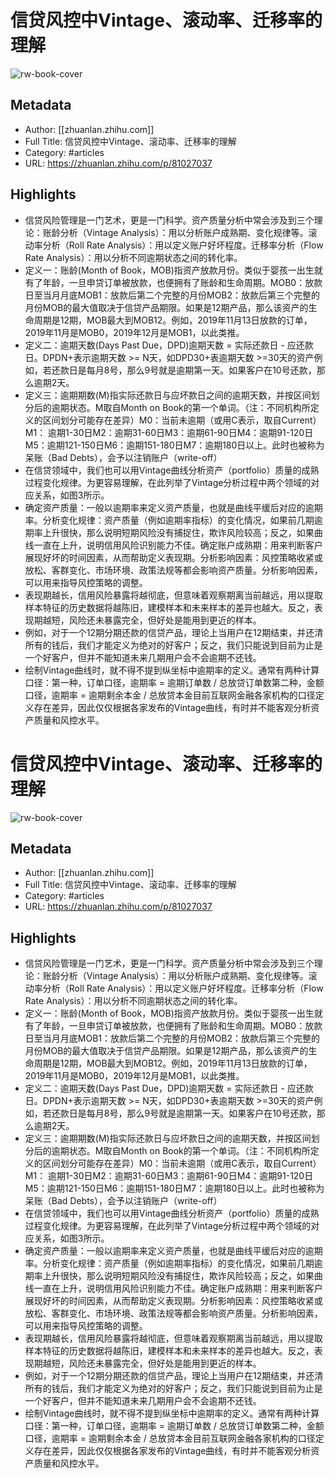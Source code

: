 # 信贷风控中Vintage、滚动率、迁移率的理解

![rw-book-cover](https://readwise-assets.s3.amazonaws.com/static/images/article2.74d541386bbf.png)

## Metadata
- Author: [[zhuanlan.zhihu.com]]
- Full Title: 信贷风控中Vintage、滚动率、迁移率的理解
- Category: #articles
- URL: https://zhuanlan.zhihu.com/p/81027037

## Highlights
- 信贷风险管理是一门艺术，更是一门科学。资产质量分析中常会涉及到三个理论：账龄分析（Vintage Analysis）：用以分析账户成熟期、变化规律等。滚动率分析（Roll Rate Analysis）：用以定义账户好坏程度。迁移率分析（Flow Rate Analysis）：用以分析不同逾期状态之间的转化率。
- 定义一：账龄(Month of Book，MOB)指资产放款月份。类似于婴孩一出生就有了年龄，一旦申贷订单被放款，也便拥有了账龄和生命周期。MOB0：放款日至当月月底MOB1：放款后第二个完整的月份MOB2：放款后第三个完整的月份MOB的最大值取决于信贷产品期限。如果是12期产品，那么该资产的生命周期是12期，MOB最大到MOB12。例如，2019年11月13日放款的订单，2019年11月是MOB0，2019年12月是MOB1，以此类推。
- 定义二：逾期天数(Days Past Due，DPD)逾期天数 = 实际还款日 - 应还款日。DPDN+表示逾期天数 >= N天，如DPD30+表逾期天数 >=30天的资产例如，若还款日是每月8号，那么9号就是逾期第一天。如果客户在10号还款，那么逾期2天。
- 定义三：逾期期数(M)指实际还款日与应坏款日之间的逾期天数，并按区间划分后的逾期状态。M取自Month on Book的第一个单词。（注：不同机构所定义的区间划分可能存在差异）M0：当前未逾期（或用C表示，取自Current）M1： 逾期1-30日M2：逾期31-60日M3：逾期61-90日M4：逾期91-120日M5：逾期121-150日M6：逾期151-180日M7：逾期180日以上。此时也被称为呆账（Bad Debts），会予以注销账户（write-off）
- 在信贷领域中，我们也可以用Vintage曲线分析资产（portfolio）质量的成熟过程变化规律。为更容易理解，在此列举了Vintage分析过程中两个领域的对应关系，如图3所示。
- 确定资产质量：一般以逾期率来定义资产质量，也就是曲线平缓后对应的逾期率。分析变化规律：资产质量（例如逾期率指标）的变化情况，如果前几期逾期率上升很快，那么说明短期风险没有捕捉住，欺诈风险较高；反之，如果曲线一直在上升，说明信用风险识别能力不佳。确定账户成熟期：用来判断客户展现好坏的时间因素，从而帮助定义表现期。分析影响因素：风控策略收紧或放松、客群变化、市场环境、政策法规等都会影响资产质量。分析影响因素，可以用来指导风控策略的调整。
- 表现期越长，信用风险暴露将越彻底，但意味着观察期离当前越远，用以提取样本特征的历史数据将越陈旧，建模样本和未来样本的差异也越大。反之，表现期越短，风险还未暴露完全，但好处是能用到更近的样本。
- 例如，对于一个12期分期还款的信贷产品，理论上当用户在12期结束，并还清所有的钱后，我们才能定义为绝对的好客户；反之，我们只能说到目前为止是一个好客户，但并不能知道未来几期用户会不会逾期不还钱。
- 绘制Vintage曲线时，就不得不提到纵坐标中逾期率的定义。通常有两种计算口径：第一种，订单口径，逾期率 = 逾期订单数 / 总放贷订单数第二种，金额口径，逾期率 = 逾期剩余本金 / 总放贷本金目前互联网金融各家机构的口径定义存在差异，因此仅仅根据各家发布的Vintage曲线，有时并不能客观分析资产质量和风控水平。
# 信贷风控中Vintage、滚动率、迁移率的理解

![rw-book-cover](https://readwise-assets.s3.amazonaws.com/static/images/article2.74d541386bbf.png)

## Metadata
- Author: [[zhuanlan.zhihu.com]]
- Full Title: 信贷风控中Vintage、滚动率、迁移率的理解
- Category: #articles
- URL: https://zhuanlan.zhihu.com/p/81027037

## Highlights
- 信贷风险管理是一门艺术，更是一门科学。资产质量分析中常会涉及到三个理论：账龄分析（Vintage Analysis）：用以分析账户成熟期、变化规律等。滚动率分析（Roll Rate Analysis）：用以定义账户好坏程度。迁移率分析（Flow Rate Analysis）：用以分析不同逾期状态之间的转化率。
- 定义一：账龄(Month of Book，MOB)指资产放款月份。类似于婴孩一出生就有了年龄，一旦申贷订单被放款，也便拥有了账龄和生命周期。MOB0：放款日至当月月底MOB1：放款后第二个完整的月份MOB2：放款后第三个完整的月份MOB的最大值取决于信贷产品期限。如果是12期产品，那么该资产的生命周期是12期，MOB最大到MOB12。例如，2019年11月13日放款的订单，2019年11月是MOB0，2019年12月是MOB1，以此类推。
- 定义二：逾期天数(Days Past Due，DPD)逾期天数 = 实际还款日 - 应还款日。DPDN+表示逾期天数 >= N天，如DPD30+表逾期天数 >=30天的资产例如，若还款日是每月8号，那么9号就是逾期第一天。如果客户在10号还款，那么逾期2天。
- 定义三：逾期期数(M)指实际还款日与应坏款日之间的逾期天数，并按区间划分后的逾期状态。M取自Month on Book的第一个单词。（注：不同机构所定义的区间划分可能存在差异）M0：当前未逾期（或用C表示，取自Current）M1： 逾期1-30日M2：逾期31-60日M3：逾期61-90日M4：逾期91-120日M5：逾期121-150日M6：逾期151-180日M7：逾期180日以上。此时也被称为呆账（Bad Debts），会予以注销账户（write-off）
- 在信贷领域中，我们也可以用Vintage曲线分析资产（portfolio）质量的成熟过程变化规律。为更容易理解，在此列举了Vintage分析过程中两个领域的对应关系，如图3所示。
- 确定资产质量：一般以逾期率来定义资产质量，也就是曲线平缓后对应的逾期率。分析变化规律：资产质量（例如逾期率指标）的变化情况，如果前几期逾期率上升很快，那么说明短期风险没有捕捉住，欺诈风险较高；反之，如果曲线一直在上升，说明信用风险识别能力不佳。确定账户成熟期：用来判断客户展现好坏的时间因素，从而帮助定义表现期。分析影响因素：风控策略收紧或放松、客群变化、市场环境、政策法规等都会影响资产质量。分析影响因素，可以用来指导风控策略的调整。
- 表现期越长，信用风险暴露将越彻底，但意味着观察期离当前越远，用以提取样本特征的历史数据将越陈旧，建模样本和未来样本的差异也越大。反之，表现期越短，风险还未暴露完全，但好处是能用到更近的样本。
- 例如，对于一个12期分期还款的信贷产品，理论上当用户在12期结束，并还清所有的钱后，我们才能定义为绝对的好客户；反之，我们只能说到目前为止是一个好客户，但并不能知道未来几期用户会不会逾期不还钱。
- 绘制Vintage曲线时，就不得不提到纵坐标中逾期率的定义。通常有两种计算口径：第一种，订单口径，逾期率 = 逾期订单数 / 总放贷订单数第二种，金额口径，逾期率 = 逾期剩余本金 / 总放贷本金目前互联网金融各家机构的口径定义存在差异，因此仅仅根据各家发布的Vintage曲线，有时并不能客观分析资产质量和风控水平。
